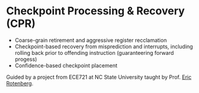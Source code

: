 # Checkpoint Processing & Recovery (CPR)
- Coarse-grain retirement and aggressive register recclamation
- Checkpoint-based recovery from misprediction and interrupts, including rolling back prior to offending instruction (guaranteering forward progess)
- Confidence-based checkpoint placement

Guided by a project from ECE721 at NC State University taught by Prof. [Eric Rotenberg](https://ece.ncsu.edu/people/ericro/).

